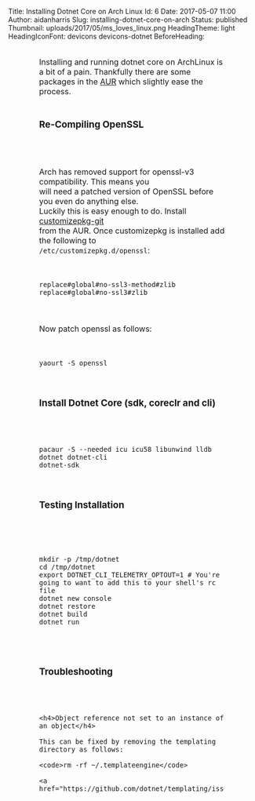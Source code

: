 Title: Installing Dotnet Core on Arch Linux
Id: 6
Date: 2017-05-07 11:00
Author: aidanharris
Slug: installing-dotnet-core-on-arch
Status: published
Thumbnail: uploads/2017/05/ms_loves_linux.png
HeadingTheme: light
HeadingIconFont: devicons devicons-dotnet
BeforeHeading: &nbsp;

<article style="display: block;font-style: normal;letter-spacing: 0;font-weight: 400;font-size: 16px;margin: 0 auto;width: 75%;white-space: pre-wrap;">
Installing and running dotnet core on ArchLinux is a bit of a pain. Thankfully there are some packages in the <a href="https://aur.archlinux.org/packages/?K=dotnet%2D">AUR</a> which slightly ease the process.

<h3>Re-Compiling OpenSSL</h3>

Arch has removed support for openssl-v3 compatibility. This means you will need a patched version of OpenSSL before you even do anything else. Luckily this is easy enough to do. Install <a href="https://aur.archlinux.org/packages/customizepkg-git/">customizepkg-git</a> from the AUR. Once customizepkg is installed add the following to <code>/etc/customizepkg.d/openssl</code>:

<code>
replace#global#no-ssl3-method#zlib
replace#global#no-ssl3#zlib
</code>

Now patch openssl as follows:

<code>yaourt -S openssl</code>

<h3>Install Dotnet Core (sdk, coreclr and cli)</h3>

<code>pacaur -S --needed icu icu58 libunwind lldb dotnet dotnet-cli dotnet-sdk</code>

<h3>Testing Installation</h3>

<pre><code>
mkdir -p /tmp/dotnet
cd /tmp/dotnet
export DOTNET_CLI_TELEMETRY_OPTOUT=1 # You're going to want to add this to your shell's rc file
dotnet new console
dotnet restore
dotnet build
dotnet run
</code></pre>

<h3>Troubleshooting</h3>

	<h4>Object reference not set to an instance of an object</h4>

	This can be fixed by removing the templating directory as follows:

	<code>rm -rf ~/.templateengine</code>

	<a href="https://github.com/dotnet/templating/issues/657">dotnet/templating#657</a>

</article>
